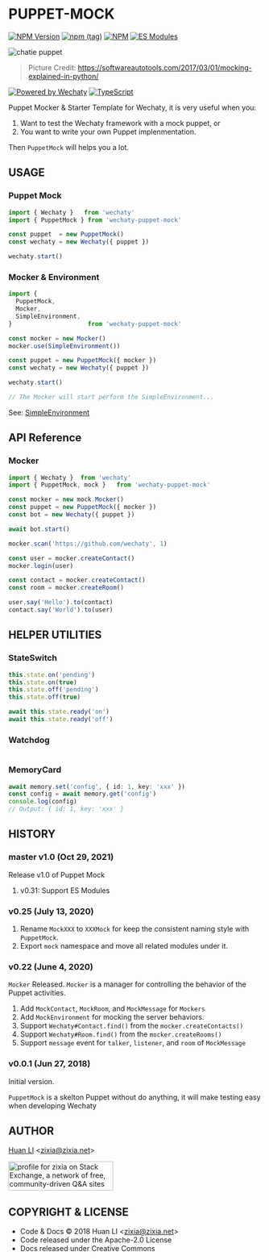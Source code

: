# PUPPET-MOCK

[![NPM Version](https://badge.fury.io/js/wechaty-puppet-mock.svg)](https://badge.fury.io/js/wechaty-puppet-mock)
[![npm (tag)](https://img.shields.io/npm/v/wechaty-puppet-mock/next.svg)](https://www.npmjs.com/package/wechaty-puppet-mock?activeTab=versions)
[![NPM](https://github.com/wechaty/wechaty-puppet-mock/workflows/NPM/badge.svg)](https://github.com/wechaty/wechaty-puppet-mock/actions?query=workflow%3ANPM)
[![ES Modules](https://img.shields.io/badge/ES-Modules-brightgreen)](https://github.com/Chatie/tsconfig/issues/16)

![chatie puppet](https://wechaty.github.io/wechaty-puppet-mock/images/mock.png)

> Picture Credit: <https://softwareautotools.com/2017/03/01/mocking-explained-in-python/>

[![Powered by Wechaty](https://img.shields.io/badge/Powered%20By-Wechaty-brightgreen.svg)](https://github.com/wechaty/wechaty)
[![TypeScript](https://img.shields.io/badge/%3C%2F%3E-TypeScript-blue.svg)](https://www.typescriptlang.org/)

Puppet Mocker & Starter Template for Wechaty, it is very useful when you:

1. Want to test the Wechaty framework with a mock puppet, or
1. You want to write your own Puppet implenmentation.

Then `PuppetMock` will helps you a lot.

## USAGE

### Puppet Mock

```ts
import { Wechaty }   from 'wechaty'
import { PuppetMock } from 'wechaty-puppet-mock'

const puppet  = new PuppetMock()
const wechaty = new Wechaty({ puppet })

wechaty.start()
```

### Mocker & Environment

```ts
import {
  PuppetMock,
  Mocker,
  SimpleEnvironment,
}                     from 'wechaty-puppet-mock'

const mocker = new Mocker()
mocker.use(SimpleEnvironment())

const puppet = new PuppetMock({ mocker })
const wechaty = new Wechaty({ puppet })

wechaty.start()

// The Mocker will start perform the SimpleEnvironment...
```

See: [SimpleEnvironment](src/mocker/environment.ts)

## API Reference

### Mocker

```ts
import { Wechaty }  from 'wechaty'
import { PuppetMock, mock }   from 'wechaty-puppet-mock'

const mocker = new mock.Mocker()
const puppet = new PuppetMock({ mocker })
const bot = new Wechaty({ puppet })

await bot.start()

mocker.scan('https://github.com/wechaty', 1)

const user = mocker.createContact()
mocker.login(user)

const contact = mocker.createContact()
const room = mocker.createRoom()

user.say('Hello').to(contact)
contact.say('World').to(user)
```

## HELPER UTILITIES

### StateSwitch

```ts
this.state.on('pending')
this.state.on(true)
this.state.off('pending')
this.state.off(true)

await this.state.ready('on')
await this.state.ready('off')

```

### Watchdog

```ts
```

### MemoryCard

```ts
await memory.set('config', { id: 1, key: 'xxx' })
const config = await memory.get('config')
console.log(config)
// Output: { id: 1, key: 'xxx' }
```

## HISTORY

### master v1.0 (Oct 29, 2021)

Release v1.0 of Puppet Mock

1. v0.31: Support ES Modules

### v0.25 (July 13, 2020)

1. Rename `MockXXX` to `XXXMock` for keep the consistent naming style with `PuppetMock`.
1. Export `mock` namespace and move all related modules under it.

### v0.22 (June 4, 2020)

`Mocker` Released. `Mocker` is a manager for controlling the behavior of the Puppet activities.

1. Add `MockContact`, `MockRoom`, and `MockMessage` for `Mockers`
1. Add `MockEnvironment` for mocking the server behaviors.
1. Support `Wechaty#Contact.find()` from the `mocker.createContacts()`
1. Support `Wechaty#Room.find()` from the `mocker.createRooms()`
1. Support `message` event for `talker`, `listener`, and `room` of `MockMessage`

### v0.0.1 (Jun 27, 2018)

Initial version.

`PuppetMock` is a skelton Puppet without do anything, it will make testing easy when developing Wechaty

## AUTHOR

[Huan LI](http://linkedin.com/in/zixia) \<zixia@zixia.net\>

<a href="https://stackexchange.com/users/265499">
  <img src="https://stackexchange.com/users/flair/265499.png" width="208" height="58" alt="profile for zixia on Stack Exchange, a network of free, community-driven Q&amp;A sites" title="profile for zixia on Stack Exchange, a network of free, community-driven Q&amp;A sites">
</a>

## COPYRIGHT & LICENSE

* Code & Docs © 2018 Huan LI \<zixia@zixia.net\>
* Code released under the Apache-2.0 License
* Docs released under Creative Commons

